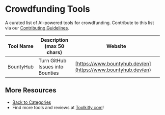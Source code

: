 # Crowdfunding Tools

A curated list of AI-powered tools for crowdfunding. Contribute to this list via our [Contributing Guidelines](../CONTRIBUTING.md).

| Tool Name | Description (max 50 chars) | Website |
|-----------|----------------------------|---------|
| BountyHub | Turn GitHub Issues into Bounties | [https://www.bountyhub.dev/en](https://www.bountyhub.dev/en) |

## More Resources
- [Back to Categories](../README.md)
- Find more tools and reviews at [Toolkitly.com](https://toolkitly.com)!
